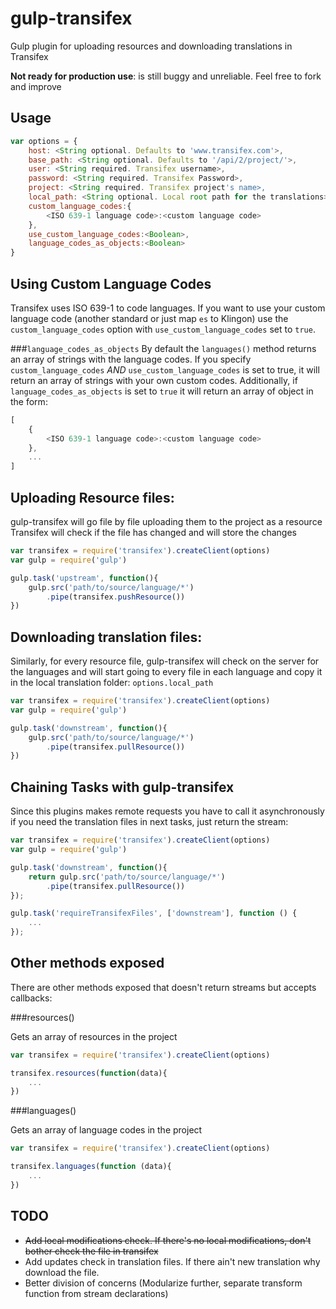 gulp-transifex
==============

Gulp plugin for uploading resources and downloading translations in Transifex

**Not ready for production use**: is still buggy and unreliable. Feel free to fork and improve

Usage
------

```javascript
var options = {
    host: <String optional. Defaults to 'www.transifex.com'>,
    base_path: <String optional. Defaults to '/api/2/project/'>,
    user: <String required. Transifex username>,
    password: <String required. Transifex Password>,
    project: <String required. Transifex project's name>,
    local_path: <String optional. Local root path for the translations>,
    custom_language_codes:{
        <ISO 639-1 language code>:<custom language code>
    },
    use_custom_language_codes:<Boolean>,
    language_codes_as_objects:<Boolean>
}
```

Using Custom Language Codes
---------------------------

Transifex uses ISO 639-1 to code languages. If you want to use your custom language code (another standard or just map `es` to Klingon) use the `custom_language_codes` option with `use_custom_language_codes` set to `true`.

###`language_codes_as_objects`
By default the `languages()` method returns an array of strings with the language codes. If you specify `custom_language_codes` _AND_ `use_custom_language_codes` is set to true, it will return an array of strings with your own custom codes.
Additionally, if `language_codes_as_objects` is set to `true` it will return an array of object in the form:

```javascript
[
    {
        <ISO 639-1 language code>:<custom language code>
    },
    ...
]
```


Uploading Resource files:
-------------------------
gulp-transifex will go file by file uploading them to the project as a resource
Transifex will check if the file has changed and will store the changes

```javascript
var transifex = require('transifex').createClient(options)
var gulp = require('gulp')

gulp.task('upstream', function(){
    gulp.src('path/to/source/language/*')
        .pipe(transifex.pushResource())
})
```

Downloading translation files:
------------------------------
Similarly, for every resource file, gulp-transifex will check on the server for the languages and will start going to every file in each language and copy it in the local translation folder: `options.local_path`

```javascript
var transifex = require('transifex').createClient(options)
var gulp = require('gulp')

gulp.task('downstream', function(){
    gulp.src('path/to/source/language/*')
        .pipe(transifex.pullResource())
})
```

Chaining Tasks with gulp-transifex
-----------------------------------

Since this plugins makes remote requests you have to call it asynchronously if you
need the translation files in next tasks, just return the stream:

```javascript
var transifex = require('transifex').createClient(options)
var gulp = require('gulp')

gulp.task('downstream', function(){
    return gulp.src('path/to/source/language/*')
        .pipe(transifex.pullResource())
});

gulp.task('requireTransifexFiles', ['downstream'], function () {
    ...
});
```

Other methods exposed
---------------------

There are other methods exposed that doesn't return streams but accepts callbacks:

###resources()

Gets an array of resources in the project

```javascript
var transifex = require('transifex').createClient(options)

transifex.resources(function(data){
    ...
})
```

###languages()

Gets an array of language codes in the project

```javascript
var transifex = require('transifex').createClient(options)

transifex.languages(function (data){
    ...
})
```

TODO
----

* ~~Add local modifications check. If there's no local modifications, don't bother check the file in transifex~~
* Add updates check in translation files. If there ain't new translation why download the file.
* Better division of concerns (Modularize further, separate transform function from stream declarations)
